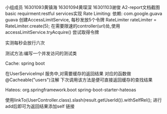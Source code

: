 小组成员 16301093黄镇海  16301094黄琛深  16301103谢俊
A2-report文档截图
basic requirment:restful services实现
Rate Limiting:
依赖:
	<groupId>com.google.guava</groupId>
	<artifactId>guava</artifactId>
创建AccessLimitService,
每秒发放5个令牌		RateLimiter rateLimiter = RateLimiter.create(5);
在需要限速的controller(url)处,使用accessLimitService.tryAcquire() 尝试取得令牌

实测每秒会放行六次

测试方法:编写一个并发访问的测试类

Cache:
spring boot

在UserServiceImpl 服务中,对需要缓存的返回结果 对应的函数做@Cacheable("users")注解
下次调用该方法是便可直接返回缓存的查找结果



Hateos:
<groupId>org.springframework.boot</groupId>
 <artifactId>spring-boot-starter-hateoas</artifactId>
 
 使用linkTo(UserController.class).slash(result.getUserId()).withSelfRel();
 进行add后即可为返回结果添加self 链接
 
